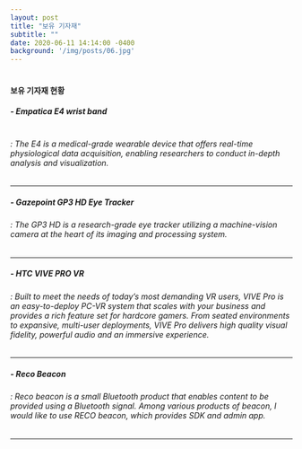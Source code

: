 ```yaml
---
layout: post
title: "보유 기자재"
subtitle: ""
date: 2020-06-11 14:14:00 -0400
background: '/img/posts/06.jpg'
---
```



#### <br> 보유 기자재 현황 </br>
##### - Empatica E4 wrist band
###### <br>: The E4 is a medical-grade wearable device that offers real-time physiological data acquisition, enabling researchers to conduct in-depth analysis and visualization.</br>
---
##### - Gazepoint GP3 HD Eye Tracker
###### : The GP3 HD is a research-grade eye tracker utilizing a machine-vision camera at the heart of its imaging and processing system.</br>
---
##### - HTC VIVE PRO VR 
###### : Built to meet the needs of today’s most demanding VR users, VIVE Pro is an easy-to-deploy PC-VR system that scales with your business and provides a rich feature set for hardcore gamers. From seated environments to expansive, multi-user deployments, VIVE Pro delivers high quality visual fidelity, powerful audio and an immersive experience.</br>
---
##### - Reco Beacon
###### : Reco beacon is a small Bluetooth product that enables content to be provided using a Bluetooth signal. Among various products of beacon, I would like to use RECO beacon, which provides SDK and admin app.
---
